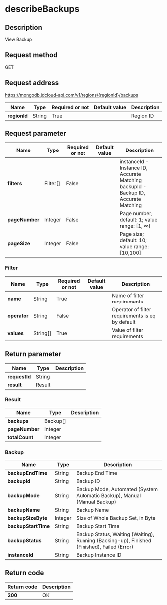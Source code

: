# describeBackups


## Description
View Backup

## Request method
GET

## Request address
https://mongodb.jdcloud-api.com/v1/regions/{regionId}/backups

|Name|Type|Required or not|Default value|Description|
|---|---|---|---|---|
|**regionId**|String|True||Region ID|

## Request parameter
|Name|Type|Required or not|Default value|Description|
|---|---|---|---|---|
|**filters**|Filter[]|False||instanceId - Instance ID, Accurate Matching<br>backupId - Backup ID, Accurate Matching<br>|
|**pageNumber**|Integer|False||Page number; default: 1; value range: [1, ∞)|
|**pageSize**|Integer|False||Page size; default: 10; value range: [10,100]|

### <a name="Filter">Filter</a>
|Name|Type|Required or not|Default value|Description|
|---|---|---|---|---|
|**name**|String|True||Name of filter requirements|
|**operator**|String|False||Operator of filter requirements is eq by default|
|**values**|String[]|True||Value of filter requirements|

## Return parameter
|Name|Type|Description|
|---|---|---|
|**requestId**|String||
|**result**|Result||


### <a name="Result">Result</a>
|Name|Type|Description|
|---|---|---|
|**backups**|Backup[]||
|**pageNumber**|Integer||
|**totalCount**|Integer||
### <a name="Backup">Backup</a>
|Name|Type|Description|
|---|---|---|
|**backupEndTime**|String|Backup End Time|
|**backupId**|String|Backup ID|
|**backupMode**|String|Backup Mode, Automated (System Automatic Backup), Manual (Manual Backup)|
|**backupName**|String|Backup Name|
|**backupSizeByte**|Integer|Size of Whole Backup Set, in Byte|
|**backupStartTime**|String|Backup Start Time|
|**backupStatus**|String|Backup Status, Waiting (Waiting), Running (Backing-up), Finished (Finished), Failed (Error)|
|**instanceId**|String|Backup Instance ID|

## Return code
|Return code|Description|
|---|---|
|**200**|OK|
